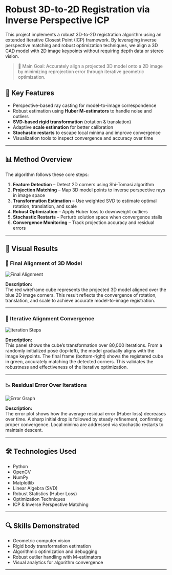# Robust 3D-to-2D Registration via Inverse Perspective ICP

This project implements a robust 3D-to-2D registration algorithm using an extended Iterative Closest Point (ICP) framework. By leveraging inverse perspective matching and robust optimization techniques, we align a 3D CAD model with 2D image keypoints without requiring depth data or stereo vision.

> 📌 Main Goal: Accurately align a projected 3D model onto a 2D image by minimizing reprojection error through iterative geometric optimization.

## 📐 Key Features

- Perspective-based ray casting for model-to-image correspondence
- Robust estimation using **Huber M-estimators** to handle noise and outliers
- **SVD-based rigid transformation** (rotation & translation)
- Adaptive **scale estimation** for better calibration
- **Stochastic restarts** to escape local minima and improve convergence
- Visualization tools to inspect convergence and accuracy over time

---

## 📊 Method Overview

The algorithm follows these core steps:

1. **Feature Detection** – Detect 2D corners using Shi-Tomasi algorithm
2. **Projection Matching** – Map 3D model points to inverse perspective rays in image space
3. **Transformation Estimation** – Use weighted SVD to estimate optimal rotation, translation, and scale
4. **Robust Optimization** – Apply Huber loss to downweight outliers
5. **Stochastic Restarts** – Perturb solution space when convergence stalls
6. **Convergence Monitoring** – Track projection accuracy and residual errors

---

## 📸 Visual Results

### 🔻 Final Alignment of 3D Model

![Final Alignment](./images/final_result.png)

**Description:**  
The red wireframe cube represents the projected 3D model aligned over the blue 2D image corners. This result reflects the convergence of rotation, translation, and scale to achieve accurate model-to-image registration.

---

### 🔄 Iterative Alignment Convergence

![Iteration Steps](./images/iterations_progress.png)

**Description:**  
This panel shows the cube’s transformation over 80,000 iterations. From a randomly initialized pose (top-left), the model gradually aligns with the image keypoints. The final frame (bottom-right) shows the registered cube in green, accurately matching the detected corners. This validates the robustness and effectiveness of the iterative optimization.

---

### 📉 Residual Error Over Iterations

![Error Graph](./images/error_plot.png)

**Description:**  
The error plot shows how the average residual error (Huber loss) decreases over time. A sharp initial drop is followed by steady refinement, confirming proper convergence. Local minima are addressed via stochastic restarts to maintain descent.

---

## 🛠️ Technologies Used

- Python
- OpenCV
- NumPy
- Matplotlib
- Linear Algebra (SVD)
- Robust Statistics (Huber Loss)
- Optimization Techniques
- ICP & Inverse Perspective Matching

---

## 🔍 Skills Demonstrated

- Geometric computer vision  
- Rigid body transformation estimation  
- Algorithmic optimization and debugging  
- Robust outlier handling with M-estimators  
- Visual analytics for algorithm convergence  

---



